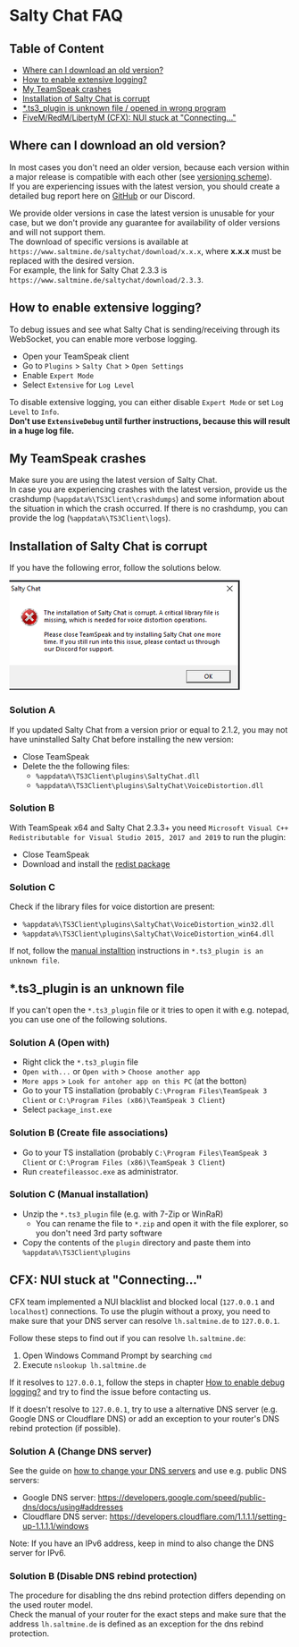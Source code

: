 # Salty Chat FAQ

## Table of Content

- [Where can I download an old version?](#where-can-i-download-an-old-version)
- [How to enable extensive logging?](#how-to-enable-extensive-logging)
- [My TeamSpeak crashes](#my-teamspeak-crashes)
- [Installation of Salty Chat is corrupt](#installation-of-salty-chat-is-corrupt)
- [*.ts3_plugin is unknown file / opened in wrong program](#ts3_plugin-is-an-unknown-file)
- [FiveM/RedM/LibertyM (CFX): NUI stuck at "Connecting..."](#cfx-nui-stuck-at-connecting) 

## Where can I download an old version?

In most cases you don't need an older version, because each version within a major release is compatible with each other (see [versioning scheme](/readme.md#versioning-and-update-branches)).\
If you are experiencing issues with the latest version, you should create a detailed bug report here on [GitHub](https://github.com/saltminede/saltychat-docs/issues/new) or our Discord.

We provide older versions in case the latest version is unusable for your case, but we don't provide any guarantee for availability of older versions and will not support them.\
The download of specific versions is available at `https://www.saltmine.de/saltychat/download/x.x.x`, where **x.x.x** must be replaced with the desired version.\
For example, the link for Salty Chat 2.3.3 is `https://www.saltmine.de/saltychat/download/2.3.3`.

## How to enable extensive logging?

To debug issues and see what Salty Chat is sending/receiving through its WebSocket, you can enable more verbose logging.
- Open your TeamSpeak client
- Go to `Plugins` > `Salty Chat` > `Open Settings`
- Enable `Expert Mode`
- Select `Extensive` for `Log Level`

To disable extensive logging, you can either disable `Expert Mode` or set `Log Level` to `Info`.\
**Don't use `ExtensiveDebug` until further instructions, because this will result in a huge log file.**

## My TeamSpeak crashes

Make sure you are using the latest version of Salty Chat.\
In case you are experiencing crashes with the latest version, provide us the crashdump (`%appdata%\TS3Client\crashdumps`) and some information about the situation in which the crash occurred. If there is no crashdump, you can provide the log (`%appdata%\TS3Client\logs`).

## Installation of Salty Chat is corrupt

If you have the following error, follow the solutions below.

![Installation of Salty Chat is corrupt](/media/setup-installation-corrupt.png)

### Solution A

If you updated Salty Chat from a version prior or equal to 2.1.2, you may not have uninstalled Salty Chat before installing the new version:
- Close TeamSpeak
- Delete the the following files:
  - `%appdata%\TS3Client\plugins\SaltyChat.dll`
  - `%appdata%\TS3Client\plugins\SaltyChat\VoiceDistortion.dll`

### Solution B

With TeamSpeak x64 and Salty Chat 2.3.3+ you need `Microsoft Visual C++ Redistributable for Visual Studio 2015, 2017 and 2019` to run the plugin:
- Close TeamSpeak
- Download and install the [redist package](https://aka.ms/vs/16/release/vc_redist.x64.exe)

### Solution C

Check if the library files for voice distortion are present:
- `%appdata%\TS3Client\plugins\SaltyChat\VoiceDistortion_win32.dll`
- `%appdata%\TS3Client\plugins\SaltyChat\VoiceDistortion_win64.dll`

If not, follow the [manual installtion](#solution-c-manual-installation) instructions in `*.ts3_plugin is an unknown file`.

## *.ts3_plugin is an unknown file

If you can't open the `*.ts3_plugin` file or it tries to open it with e.g. notepad, you can use one of the following solutions.

### Solution A (Open with)

- Right click the `*.ts3_plugin` file
- `Open with...` or `Open with` > `Choose another app`
- `More apps` > `Look for antoher app on this PC` (at the botton)
- Go to your TS installation (probably `C:\Program Files\TeamSpeak 3 Client` or `C:\Program Files (x86)\TeamSpeak 3 Client`)
- Select `package_inst.exe`

### Solution B (Create file associations)

- Go to your TS installation (probably `C:\Program Files\TeamSpeak 3 Client` or `C:\Program Files (x86)\TeamSpeak 3 Client`)
- Run `createfileassoc.exe` as administrator.

### Solution C (Manual installation)

- Unzip the `*.ts3_plugin` file (e.g. with 7-Zip or WinRaR)
  - You can rename the file to `*.zip` and open it with the file explorer, so you don't need 3rd party software
- Copy the contents of the `plugin` directory and paste them into `%appdata%\TS3Client\plugins`

## CFX: NUI stuck at "Connecting..."

CFX team implemented a NUI blacklist and blocked local (`127.0.0.1` and `localhost`) connections.
To use the plugin without a proxy, you need to make sure that your DNS server can resolve `lh.saltmine.de` to `127.0.0.1`.

Follow these steps to find out if you can resolve `lh.saltmine.de`:

1. Open Windows Command Prompt by searching `cmd`
2. Execute `nslookup lh.saltmine.de`

If it resolves to `127.0.0.1`, follow the steps in chapter [How to enable debug logging?](#how-to-enable-extensive-logging) and try to find the issue before contacting us.

If it doesn't resolve to `127.0.0.1`, try to use a alternative DNS server (e.g. Google DNS or Cloudflare DNS) or add an exception to your router's DNS rebind protection (if possible).

### Solution A (Change DNS server)

See the guide on [how to change your DNS servers](https://www.privateinternetaccess.com/blog/changing-your-dns-settings-on-windows-10/) and use e.g. public DNS servers:
- Google DNS server: https://developers.google.com/speed/public-dns/docs/using#addresses
- Cloudflare DNS server: https://developers.cloudflare.com/1.1.1.1/setting-up-1.1.1.1/windows

Note: If you have an IPv6 address, keep in mind to also change the DNS server for IPv6.

### Solution B (Disable DNS rebind protection)

The procedure for disabling the dns rebind protection differs depending on the used router model.\
Check the manual of your router for the exact steps and make sure that the address `lh.saltmine.de` is defined as an exception for the dns rebind protection.
